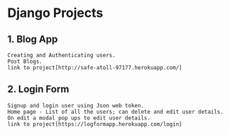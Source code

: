 # Django Projects

## 1. Blog App
	Creating and Authenticating users.
	Post Blogs. 
	link to project[http://safe-atoll-97177.herokuapp.com/]
      
## 2. Login Form
	Signup and login user using Json web token.
	Home page - List of all the users; can delete and edit user details.
	On edit a modal pop ups to edit user details.
	link to project[https://logformapp.herokuapp.com/login]
	
